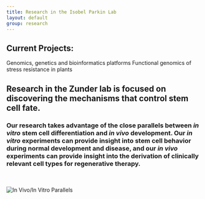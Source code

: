 ```yaml
---
title: Research in the Isobel Parkin Lab
layout: default
group: research
---
```



## Current Projects:
Genomics, genetics and bioinformatics platforms
Functional genomics of stress resistance in plants






## Research in the Zunder lab is focused on discovering the mechanisms that control stem cell fate.


### Our research takes advantage of the close parallels between *in vitro* stem cell differentiation and *in vivo* development. Our *in vitro* experiments can provide insight into stem cell behavior during normal development and disease, and our *in vivo* experiments can provide insight into the derivation of clinically relevant cell types for regenerative therapy.


<br><br>
<img class="img-responsive center-block" src="/static/img/research/In Vivo In Vitro Parallels.png" alt="In Vivo/In Vitro Parallels">


<br><br>

